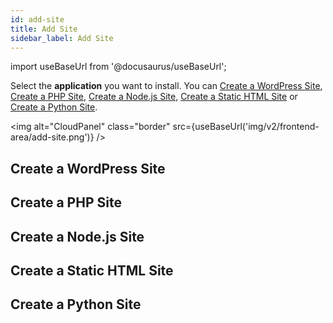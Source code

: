 ```yaml
---
id: add-site
title: Add Site
sidebar_label: Add Site
---
```


import useBaseUrl from '@docusaurus/useBaseUrl';

Select the **application** you want to install. You can [Create a WordPress Site](#create-a-wordpress-site), [Create a PHP Site](#create-a-php-site),
[Create a Node.js Site](#create-a-nodejs-site), [Create a Static HTML Site](#create-a-static-html-site) or [Create a Python Site](#create-a-python-site).

<img alt="CloudPanel" class="border" src={useBaseUrl('img/v2/frontend-area/add-site.png')} />

## Create a WordPress Site

## Create a PHP Site

## Create a Node.js Site

## Create a Static HTML Site

## Create a Python Site

